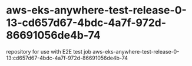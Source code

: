 # aws-eks-anywhere-test-release-0-13-cd657d67-4bdc-4a7f-972d-86691056de4b-74
repository for use with E2E test job aws-eks-anywhere-test-release-0-13:cd657d67-4bdc-4a7f-972d-86691056de4b-74
